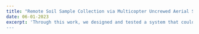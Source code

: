 ```yaml
---
title: "Remote Soil Sample Collection via Multicopter Uncrewed Aerial System"
date: 06-01-2023
excerpt: 'Through this work, we designed and tested a system that could attach onto a UAV to collect soil. This soil could then be sent for testing to provide soil composition information to farmers. 
---
```

